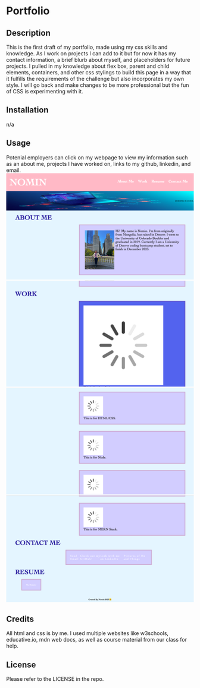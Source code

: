 # Portfolio

## Description
This is the first draft of my portfolio, made using my css skills and knowledge. As I work on projects I can add to it but for now it has my contact information, a brief blurb about myself, and placeholders for future projects. I pulled in my knowledge about flex box, parent and child elements, containers, and other css stylings to build this page in a way that it fulfills the requirements of the challenge but also incorporates my own style. I will go back and make changes to be more professional but the fun of CSS is experimenting with it. 

## Installation
n/a

## Usage
Potenial employers can click on my webpage to view my information such as an about me, projects I have worked on, links to my github, linkedin, and email. 
![alt txt](assets/images/Screen%20Shot%202023-07-14%20at%203.46.59%20AM.png)
![alt txt](assets/images/Screen%20Shot%202023-07-14%20at%203.47.09%20AM.png)
![alt txt](assets/images/Screen%20Shot%202023-07-14%20at%203.47.16%20AM.png)
![alt txt](assets/images/Screen%20Shot%202023-07-14%20at%203.47.23%20AM.png)

## Credits
All html and css is by me. I used multiple websites like w3schools, educative.io, mdn web docs, as well as course material from our class for help.

## License
Please refer to the LICENSE in the repo.

